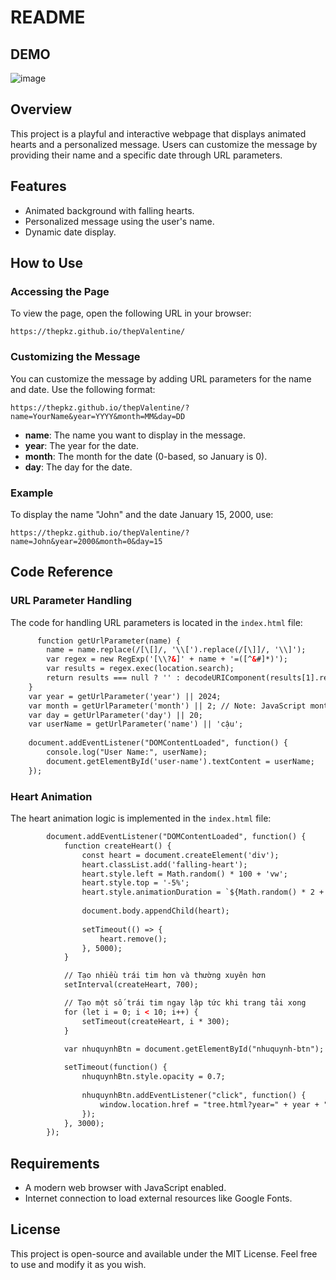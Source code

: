 # README
## DEMO
![image](https://github.com/user-attachments/assets/e337e093-0bd3-4754-8a06-f6e110a99c29)


## Overview

This project is a playful and interactive webpage that displays animated hearts and a personalized message. Users can customize the message by providing their name and a specific date through URL parameters.

## Features

- Animated background with falling hearts.
- Personalized message using the user's name.
- Dynamic date display.

## How to Use

### Accessing the Page

To view the page, open the following URL in your browser:

```
https://thepkz.github.io/thepValentine/
```

### Customizing the Message

You can customize the message by adding URL parameters for the name and date. Use the following format:

```
https://thepkz.github.io/thepValentine/?name=YourName&year=YYYY&month=MM&day=DD
```

- **name**: The name you want to display in the message.
- **year**: The year for the date.
- **month**: The month for the date (0-based, so January is 0).
- **day**: The day for the date.

### Example

To display the name "John" and the date January 15, 2000, use:

```
https://thepkz.github.io/thepValentine/?name=John&year=2000&month=0&day=15
```

## Code Reference

### URL Parameter Handling

The code for handling URL parameters is located in the `index.html` file:


```180:194:index.html
      function getUrlParameter(name) {
        name = name.replace(/[\[]/, '\\[').replace(/[\]]/, '\\]');
        var regex = new RegExp('[\\?&]' + name + '=([^&#]*)');
        var results = regex.exec(location.search);
        return results === null ? '' : decodeURIComponent(results[1].replace(/\+/g, ' '));
    }
    var year = getUrlParameter('year') || 2024;
    var month = getUrlParameter('month') || 2; // Note: JavaScript months are 0-based
    var day = getUrlParameter('day') || 20;
    var userName = getUrlParameter('name') || 'cậu';
    
    document.addEventListener("DOMContentLoaded", function() {
        console.log("User Name:", userName); 
        document.getElementById('user-name').textContent = userName;
    });
```


### Heart Animation

The heart animation logic is implemented in the `index.html` file:


```196:228:index.html
        document.addEventListener("DOMContentLoaded", function() {
            function createHeart() {
                const heart = document.createElement('div');
                heart.classList.add('falling-heart');
                heart.style.left = Math.random() * 100 + 'vw';
                heart.style.top = '-5%';
                heart.style.animationDuration = `${Math.random() * 2 + 3}s, 2s, 15s`;
                
                document.body.appendChild(heart);
                
                setTimeout(() => {
                    heart.remove();
                }, 5000);
            }

            // Tạo nhiều trái tim hơn và thường xuyên hơn
            setInterval(createHeart, 700);

            // Tạo một số trái tim ngay lập tức khi trang tải xong
            for (let i = 0; i < 10; i++) {
                setTimeout(createHeart, i * 300);
            }

            var nhuquynhBtn = document.getElementById("nhuquynh-btn");
        
            setTimeout(function() {
                nhuquynhBtn.style.opacity = 0.7;
                
                nhuquynhBtn.addEventListener("click", function() {
                    window.location.href = "tree.html?year=" + year + "&month=" + month + "&day=" + day + "&name=" + userName;
                });
            }, 3000);
        });
```


## Requirements

- A modern web browser with JavaScript enabled.
- Internet connection to load external resources like Google Fonts.

## License

This project is open-source and available under the MIT License. Feel free to use and modify it as you wish.
